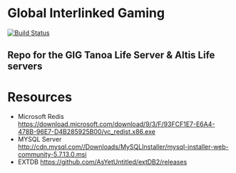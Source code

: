 # Global Interlinked Gaming # 
[![Build Status](https://travis-ci.com/LarryLancelot/OutBackGaming.svg?token=b46QbXcpYrbpx16HRXpZ&branch=master)](https://travis-ci.com/LarryLancelot/OutBackGaming)
## Repo for the GIG Tanoa Life Server & Altis Life servers ##
# Resources
* Microsoft Redis https://download.microsoft.com/download/9/3/F/93FCF1E7-E6A4-478B-96E7-D4B285925B00/vc_redist.x86.exe
* MYSQL Server http://cdn.mysql.com//Downloads/MySQLInstaller/mysql-installer-web-community-5.7.13.0.msi
* EXTDB https://github.com/AsYetUntitled/extDB2/releases
